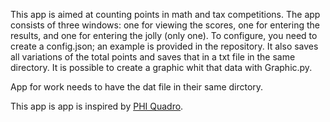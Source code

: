 This app is aimed at counting points in math and tax competitions.
The app consists of three windows: one for viewing the scores, one for entering the results, and one for entering the jolly (only one).
To configure, you need to create a config.json; an example is provided in the repository.
It also saves all variations of the total points and saves that in a txt file in the same directory.
It is possible to create a graphic whit that data with Graphic.py.

App for work needs to have the dat file in their same dirctory.

This app is app is inspired by [PHI Quadro](https://www.phiquadro.it/index.php).

